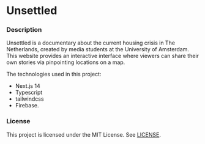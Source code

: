 # Unsettled

### Description

Unsettled is a documentary about the current housing crisis in The Netherlands, created by media students at the University of Amsterdam. This website provides an interactive interface where viewers can share their own stories via pinpointing locations on a map.

The technologies used in this project:

- Next.js 14
- Typescript
- tailwindcss
- Firebase.

### License

This project is licensed under the MIT License. See [LICENSE](./LICENSE).
